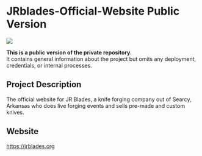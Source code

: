 # JRblades-Official-Website Public Version

![](https://avatars.githubusercontent.com/u/125342283?s=400&v=4)

**This is a public version of the private repository.**  
It contains general information about the project but omits any deployment, credentials, or internal processes.

## Project Description
The official website for JR Blades, a knife forging company out of Searcy, Arkansas who does live forging events and sells pre-made and custom knives.

## Website
https://jrblades.org

